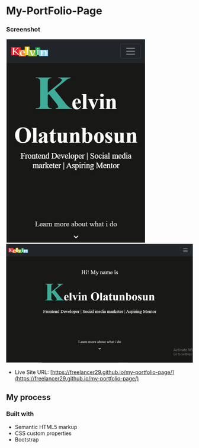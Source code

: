 # My-PortFolio-Page

### Screenshot

![./images/my%20portfolio%20mobile%20screenshot.png](./images/my%20portfolio%20mobile%20screenshot.png)
![./images/my%20portfolio%20mobile%20screenshot.png](./images/my%20portfolio%20desktop%20screenshot.png)


- Live Site URL: [https://freelancer29.github.io/my-portfolio-page/](https://freelancer29.github.io/my-portfolio-page/)

## My process

### Built with

- Semantic HTML5 markup
- CSS custom properties
- Bootstrap

